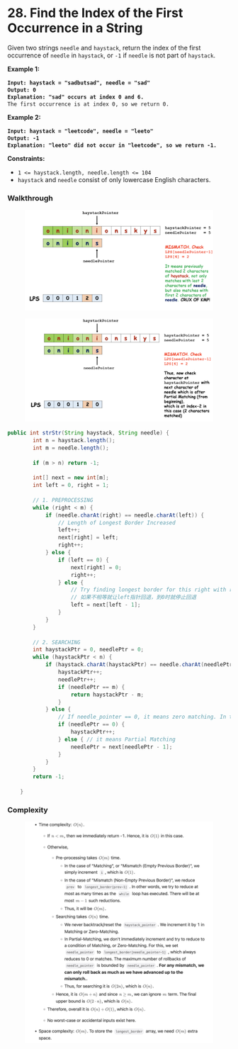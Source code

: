 # 28. Find the Index of the First Occurrence in a String

Given two strings `needle` and `haystack`, return the index of the first occurrence of `needle` in `haystack`, or `-1` if `needle` is not part of `haystack`.&#x20;

**Example 1:**

<pre><code><strong>Input: haystack = "sadbutsad", needle = "sad"
</strong><strong>Output: 0
</strong><strong>Explanation: "sad" occurs at index 0 and 6.
</strong>The first occurrence is at index 0, so we return 0.
</code></pre>

**Example 2:**

<pre><code><strong>Input: haystack = "leetcode", needle = "leeto"
</strong><strong>Output: -1
</strong><strong>Explanation: "leeto" did not occur in "leetcode", so we return -1.
</strong></code></pre>

**Constraints:**

* `1 <= haystack.length, needle.length <= 104`
* `haystack` and `needle` consist of only lowercase English characters.



### Walkthrough

<figure><img src="../../../.gitbook/assets/image (210).png" alt="" width="563"><figcaption></figcaption></figure>

<figure><img src="../../../.gitbook/assets/image (211).png" alt="" width="563"><figcaption></figcaption></figure>

```java
public int strStr(String haystack, String needle) {
        int n = haystack.length();
        int m = needle.length();

        if (m > n) return -1;

        int[] next = new int[m];
        int left = 0, right = 1;

        // 1. PREPROCESSING
        while (right < m) {
            if (needle.charAt(right) == needle.charAt(left)) {
                // Length of Longest Border Increased
                left++;
                next[right] = left;
                right++;
            } else {
                if (left == 0) {
                    next[right] = 0;
                    right++;
                } else {
                    // Try finding longest border for this right with reduced left
                    // 如果不相等就让left指针回退，到0时就停止回退
                    left = next[left - 1];
                }
            }
        }

        // 2. SEARCHING
        int haystackPtr = 0, needlePtr = 0;
        while (haystackPtr < n) {
            if (haystack.charAt(haystackPtr) == needle.charAt(needlePtr)) {
                haystackPtr++;
                needlePtr++;
                if (needlePtr == m) {
                    return haystackPtr - m;
                }
            } else {
                // If needle_pointer == 0, it means zero matching. In this case, increment haystack_pointer and check for the next m-substring.
                if (needlePtr == 0) {
                    haystackPtr++;
                } else { // it means Partial Matching
                    needlePtr = next[needlePtr - 1];
                }
            }
        }
        return -1;
        
    }
```

### Complexity

<figure><img src="../../../.gitbook/assets/image (212).png" alt="" width="563"><figcaption></figcaption></figure>
